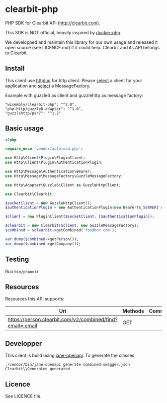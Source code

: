 # clearbit-php

PHP SDK for Clearbit API (http://clearbit.com).

This SDK is NOT official, heavily inspired by [docker-php](https://github.com/docker-php/docker-php).

We developped and maintain this library for our own usage and released it open
source (see LICENCE.md) if it could help.
Clearbit and its API belongs to Clearbit.

## Install

This client use [httplug](http://httplug.io/) for http client. Please
[select](http://docs.php-http.org/en/latest/httplug/users.html) a client for
your application and [select](http://docs.php-http.org/en/latest/message/message-factory.html) a MessageFactory.

Example with guzzle6 as client and guzzlehttp as message factory:

```
"wisembly/clearbit-php": "^2.0",
"php-http/guzzle6-adapter": "^1.0",
"guzzlehttp/psr7": "^1.2"
```

## Basic usage


```php
<?php

require_once 'vendor/autoload.php';

use Http\Client\Plugin\PluginClient;
use Http\Client\Plugin\AuthenticationPlugin;

use Http\Message\Authentication\Bearer;
use Http\Message\MessageFactory\GuzzleMessageFactory;

use Http\Adapter\Guzzle6\Client as GuzzleHttpClient;

use Clearbit\Clearbit;

$socketClient = new GuzzleHttpClient();
$authenticationPlugin = new AuthenticationPlugin(new Bearer($_SERVER['API_TOKEN']));

$client = new PluginClient($socketClient, [$authenticationPlugin]);

$clearbit = new Clearbit($client, new GuzzleMessageFactory);
$combined = $clearbit->getCombined('foo@bar.com');

var_dump($combined->getPerson());
var_dump($combined->getCompany());
```

## Testing

Run `bin/phpunit`


## Resources

Resources this API supports:

| Uri                                                                               | Methods   | Comments          |
| ---------------------------------------------------------------------             | --------- | ---------         |
| https://person.clearbit.com/v2/combined/find?email=:email                              | GET       |                   |
## Developper

This client is build using [jane-openapi](https://github.com/jolicode/jane-openapi).
To generate the classes:

```
./vendor/bin/jane-openapi generate combined-swagger.json Clearbit\\Generated generated
```

## Licence

See LICENCE file.
